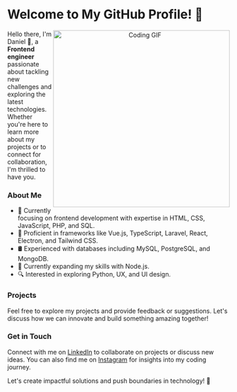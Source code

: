 # Welcome to My GitHub Profile! 👋

<p align="center">
  <img src="https://media.giphy.com/media/L8K62iTDkzGX6/giphy.gif" width="400px" align="right" alt="Coding GIF">
</p>

Hello there, I'm Daniel 🌱, a **Frontend engineer** passionate about tackling new challenges and exploring the latest technologies. Whether you're here to learn more about my projects or to connect for collaboration, I'm thrilled to have you.

### About Me
- 💼 Currently focusing on frontend development with expertise in HTML, CSS, JavaScript, PHP, and SQL.
- 🚀 Proficient in frameworks like Vue.js, TypeScript, Laravel, React, Electron, and Tailwind CSS.
- 🛢️ Experienced with databases including MySQL, PostgreSQL, and MongoDB.
- 🌱 Currently expanding my skills with Node.js.
- 🔍 Interested in exploring Python, UX, and UI design.

### Projects
Feel free to explore my projects and provide feedback or suggestions. Let's discuss how we can innovate and build something amazing together!

### Get in Touch
Connect with me on [LinkedIn](https://www.linkedin.com/in/lostcode/) to collaborate on projects or discuss new ideas. You can also find me on [Instagram](https://www.instagram.com/ilostcode/) for insights into my coding journey.

Let's create impactful solutions and push boundaries in technology! 🚀

